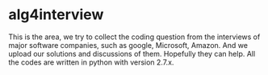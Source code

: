 # alg4interview
This is the area, we try to collect the coding question from the interviews of major software companies, such as google, Microsoft, Amazon. And we upload our solutions and discussions of them. Hopefully they can help. All the codes are written in python with version 2.7.x.
